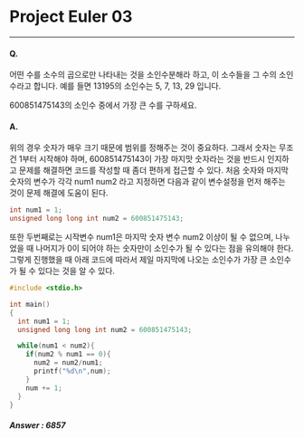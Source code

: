 # Project Euler 03
---
#### Q.   
어떤 수를 소수의 곱으로만 나타내는 것을 소인수분해라 하고, 이 소수들을 그 수의 소인수라고 합니다.
예를 들면 13195의 소인수는 5, 7, 13, 29 입니다.

600851475143의 소인수 중에서 가장 큰 수를 구하세요.

#### A.  
위의 경우 숫자가 매우 크기 때문에 범위를 정해주는 것이 중요하다. 그래서 숫자는 무조건 1부터 시작해야 하며, 600851475143이 가장 마지맛 숫자라는 것을 반드시 인지하고 문제를 해결하면 코드를 작성할 때 좀더 편하게 접근할 수 있다. 처음 숫자와 마지막 숫자의 변수가 각각 num1 num2 라고 지정하면 다음과 같이 변수설정을 먼저 해주는 것이 문제 해결에 도움이 된다.  
```c
int num1 = 1;
unsigned long long int num2 = 600851475143;
```
또한 두번째로는 시작변수 num1은 마지막 숫자 변수 num2 이상이 될 수 없으며, 나누었을 때 나머지가 0이 되어야 하는 숫자만이 소인수가 될 수 있다는 점을 유의해야 한다. 그렇게 진행했을 때 아래 코드에 따라서 제일 마지막에 나오는 소인수가 가장 큰 소인수가 될 수 있다는 것을 알 수 있다.
```c
#include <stdio.h>

int main()
{
  int num1 = 1;
  unsigned long long int num2 = 600851475143;

  while(num1 < num2){
    if(num2 % num1 == 0){
      num2 = num2/num1;
      printf("%d\n",num);
    }
    num += 1;
  }
}
```  
##### Answer : 6857
